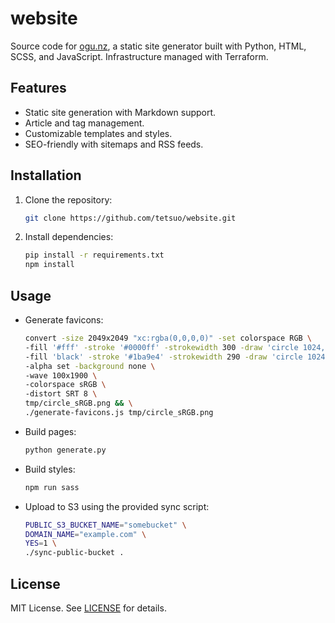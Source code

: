 # website

Source code for [ogu.nz](https://ogu.nz), a static site generator built with Python, HTML, SCSS, and JavaScript. Infrastructure managed with Terraform.

## Features

- Static site generation with Markdown support.
- Article and tag management.
- Customizable templates and styles.
- SEO-friendly with sitemaps and RSS feeds.

## Installation

1. Clone the repository:
   ```sh
   git clone https://github.com/tetsuo/website.git
   ```
2. Install dependencies:
   ```sh
   pip install -r requirements.txt
   npm install
   ```

## Usage

- Generate favicons:
  ```sh
  convert -size 2049x2049 "xc:rgba(0,0,0,0)" -set colorspace RGB \
  -fill '#fff' -stroke '#0000ff' -strokewidth 300 -draw 'circle 1024,1024 1024,153' \
  -fill 'black' -stroke '#1ba9e4' -strokewidth 290 -draw 'circle 1024,1024 760,760' \
  -alpha set -background none \
  -wave 100x1900 \
  -colorspace sRGB \
  -distort SRT 8 \
  tmp/circle_sRGB.png && \
  ./generate-favicons.js tmp/circle_sRGB.png
  ```
- Build pages:
  ```sh
  python generate.py
  ```
- Build styles:
  ```sh
  npm run sass
  ```
- Upload to S3 using the provided sync script:
  ```sh
  PUBLIC_S3_BUCKET_NAME="somebucket" \
  DOMAIN_NAME="example.com" \
  YES=1 \
  ./sync-public-bucket .
  ```

## License

MIT License. See [LICENSE](LICENSE) for details.
